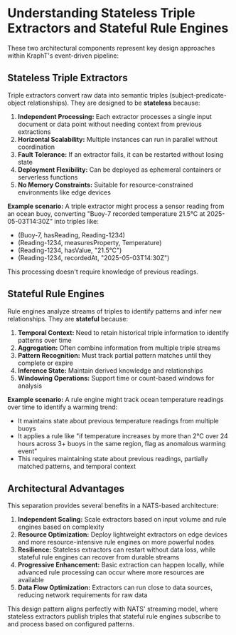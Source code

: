 # Understanding Stateless Triple Extractors and Stateful Rule Engines

These two architectural components represent key design approaches within KraphT's event-driven pipeline:

## Stateless Triple Extractors

Triple extractors convert raw data into semantic triples (subject-predicate-object relationships). They are designed to be **stateless** because:

1. **Independent Processing:** Each extractor processes a single input document or data point without needing context from previous extractions
2. **Horizontal Scalability:** Multiple instances can run in parallel without coordination
3. **Fault Tolerance:** If an extractor fails, it can be restarted without losing state
4. **Deployment Flexibility:** Can be deployed as ephemeral containers or serverless functions
5. **No Memory Constraints:** Suitable for resource-constrained environments like edge devices

**Example scenario:** A triple extractor might process a sensor reading from an ocean buoy, converting "Buoy-7 recorded temperature 21.5°C at 2025-05-03T14:30Z" into triples like:

- (Buoy-7, hasReading, Reading-1234)
- (Reading-1234, measuresProperty, Temperature)
- (Reading-1234, hasValue, "21.5°C")
- (Reading-1234, recordedAt, "2025-05-03T14:30Z")

This processing doesn't require knowledge of previous readings.

## Stateful Rule Engines

Rule engines analyze streams of triples to identify patterns and infer new relationships. They are **stateful** because:

1. **Temporal Context:** Need to retain historical triple information to identify patterns over time
2. **Aggregation:** Often combine information from multiple triple streams
3. **Pattern Recognition:** Must track partial pattern matches until they complete or expire
4. **Inference State:** Maintain derived knowledge and relationships
5. **Windowing Operations:** Support time or count-based windows for analysis

**Example scenario:** A rule engine might track ocean temperature readings over time to identify a warming trend:

- It maintains state about previous temperature readings from multiple buoys
- It applies a rule like "if temperature increases by more than 2°C over 24 hours across 3+ buoys in the same region, flag as anomalous warming event"
- This requires maintaining state about previous readings, partially matched patterns, and temporal context

## Architectural Advantages

This separation provides several benefits in a NATS-based architecture:

1. **Independent Scaling:** Scale extractors based on input volume and rule engines based on complexity
2. **Resource Optimization:** Deploy lightweight extractors on edge devices and more resource-intensive rule engines on more powerful nodes
3. **Resilience:** Stateless extractors can restart without data loss, while stateful rule engines can recover from durable streams
4. **Progressive Enhancement:** Basic extraction can happen locally, while advanced rule processing can occur where more resources are available
5. **Data Flow Optimization:** Extractors can run close to data sources, reducing network requirements for raw data

This design pattern aligns perfectly with NATS' streaming model, where stateless extractors publish triples that stateful rule engines subscribe to and process based on configured patterns.
